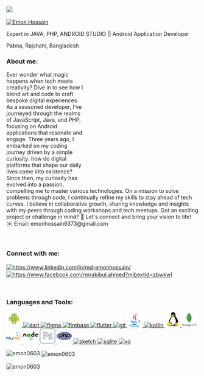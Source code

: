 <img src="https://visitor-badge.laobi.icu/badge?page_id=salesp07.salesp07" />



<a align="center" href="https://www.linkedin.com/in/atikulislambd/"><img src="https://readme-typing-svg.demolab.com?font=Fira+Code&pause=1000&random=false&width=435&lines=Hi%2C+I'm+Emon+Hossain" alt="Emon Hossain" /></a>
<p> Expert in JAVA, PHP, ANDROID STUDIO || Android Application Developer </p>
<p> Pabna, Rajshahi, Bangladesh </p>

<h3 align="left" >About me: </h3>
<img align="right" alt="programming" width="300" src="https://raw.githubusercontent.com/AtikulSoftware/AtikulFiles/main/coding%20anim.gif">
<p>Ever wonder what magic happens when tech meets creativity? Dive in to see how I blend art and code to craft bespoke digital experiences. As a seasoned developer, I've journeyed through the realms of JavaScript, Java, and PHP, focusing on Android applications that resonate and engage.
    Three years ago, I embarked on my coding journey driven by a simple curiosity: how do digital platforms that shape our daily lives come into existence? Since then, my curiosity has evolved into a passion, compelling me to master various technologies.
    On a mission to solve problems through code, I continually refine my skills to stay ahead of tech curves. I believe in collaborative growth, sharing knowledge and insights with my peers through coding workshops and tech meetups.
    Got an exciting project or challenge in mind? 📩 Let's connect and bring your vision to life! ✉️ Email: emonhossain6373@gmail.com </p>

<br>


<h3 align="left">Connect with me:</h3>
<p align="left">
<a href="https://linkedin.com/in/https://www.linkedin.com/in/md-emonhossain/" target="blank"><img align="center" src="https://raw.githubusercontent.com/rahuldkjain/github-profile-readme-generator/master/src/images/icons/Social/linked-in-alt.svg" alt="https://www.linkedin.com/in/md-emonhossain/" height="30" width="40" /></a>
<a href="https://fb.com/https://www.facebook.com/rmrakibul.ahmed?mibextid=zbwkwl" target="blank"><img align="center" src="https://raw.githubusercontent.com/rahuldkjain/github-profile-readme-generator/master/src/images/icons/Social/facebook.svg" alt="https://www.facebook.com/rmrakibul.ahmed?mibextid=zbwkwl" height="30" width="40" /></a>
</p>

<br>


<h3 align="left">Languages and Tools:</h3>
<p align="left"> <a href="https://developer.android.com" target="_blank" rel="noreferrer"> <img src="https://raw.githubusercontent.com/devicons/devicon/master/icons/android/android-original-wordmark.svg" alt="android" width="40" height="40"/> </a> <a href="https://dart.dev" target="_blank" rel="noreferrer"> <img src="https://www.vectorlogo.zone/logos/dartlang/dartlang-icon.svg" alt="dart" width="40" height="40"/> </a> <a href="https://www.figma.com/" target="_blank" rel="noreferrer"> <img src="https://www.vectorlogo.zone/logos/figma/figma-icon.svg" alt="figma" width="40" height="40"/> </a> <a href="https://firebase.google.com/" target="_blank" rel="noreferrer"> <img src="https://www.vectorlogo.zone/logos/firebase/firebase-icon.svg" alt="firebase" width="40" height="40"/> </a> <a href="https://flutter.dev" target="_blank" rel="noreferrer"> <img src="https://www.vectorlogo.zone/logos/flutterio/flutterio-icon.svg" alt="flutter" width="40" height="40"/> </a> <a href="https://git-scm.com/" target="_blank" rel="noreferrer"> <img src="https://www.vectorlogo.zone/logos/git-scm/git-scm-icon.svg" alt="git" width="40" height="40"/> </a> <a href="https://www.java.com" target="_blank" rel="noreferrer"> <img src="https://raw.githubusercontent.com/devicons/devicon/master/icons/java/java-original.svg" alt="java" width="40" height="40"/> </a> <a href="https://kotlinlang.org" target="_blank" rel="noreferrer"> <img src="https://www.vectorlogo.zone/logos/kotlinlang/kotlinlang-icon.svg" alt="kotlin" width="40" height="40"/> </a> <a href="https://www.linux.org/" target="_blank" rel="noreferrer"> <img src="https://raw.githubusercontent.com/devicons/devicon/master/icons/linux/linux-original.svg" alt="linux" width="40" height="40"/> </a> <a href="https://www.mongodb.com/" target="_blank" rel="noreferrer"> <img src="https://raw.githubusercontent.com/devicons/devicon/master/icons/mongodb/mongodb-original-wordmark.svg" alt="mongodb" width="40" height="40"/> </a> <a href="https://www.mysql.com/" target="_blank" rel="noreferrer"> <img src="https://raw.githubusercontent.com/devicons/devicon/master/icons/mysql/mysql-original-wordmark.svg" alt="mysql" width="40" height="40"/> </a> <a href="https://nodejs.org" target="_blank" rel="noreferrer"> <img src="https://raw.githubusercontent.com/devicons/devicon/master/icons/nodejs/nodejs-original-wordmark.svg" alt="nodejs" width="40" height="40"/> </a> <a href="https://www.photoshop.com/en" target="_blank" rel="noreferrer"> <img src="https://raw.githubusercontent.com/devicons/devicon/master/icons/photoshop/photoshop-line.svg" alt="photoshop" width="40" height="40"/> </a> <a href="https://www.php.net" target="_blank" rel="noreferrer"> <img src="https://raw.githubusercontent.com/devicons/devicon/master/icons/php/php-original.svg" alt="php" width="40" height="40"/> </a> <a href="https://www.sketch.com/" target="_blank" rel="noreferrer"> <img src="https://www.vectorlogo.zone/logos/sketchapp/sketchapp-icon.svg" alt="sketch" width="40" height="40"/> </a> <a href="https://www.sqlite.org/" target="_blank" rel="noreferrer"> <img src="https://www.vectorlogo.zone/logos/sqlite/sqlite-icon.svg" alt="sqlite" width="40" height="40"/> </a> <a href="https://www.adobe.com/products/xd.html" target="_blank" rel="noreferrer"> <img src="https://cdn.worldvectorlogo.com/logos/adobe-xd.svg" alt="xd" width="40" height="40"/> </a> </p>

<p><img align="left" src="https://github-readme-stats.vercel.app/api/top-langs?username=emon0603&show_icons=true&locale=en&layout=compact" alt="emon0603" /></p>

<p>&nbsp;<img align="center" src="https://github-readme-stats.vercel.app/api?username=emon0603&show_icons=true&locale=en" alt="emon0603" /></p>

<p><img align="center" src="https://github-readme-streak-stats.herokuapp.com/?user=emon0603&" alt="emon0603" /></p>
